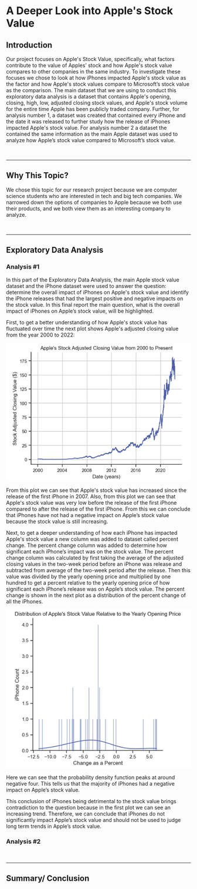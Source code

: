 # A Deeper Look into Apple's Stock Value

## Introduction

Our project focuses on Apple's Stock Value, specifically, what factors contribute to the value of Apples’ stock and how Apple's stock value compares to other companies in the same industry. To investigate these focuses we chose to look at how iPhones impacted Apple's stock value as the factor and how Apple's stock values compare to Microsoft’s stock value as the comparison. The main dataset that we are using to conduct this exploratory data analysis is a dataset that contains Apple's opening, closing, high, low, adjusted closing stock values, and Apple's stock volume for the entire time Apple has been publicly traded company. Further, for analysis number 1, a dataset was created that contained every iPhone and the date it was released to further study how the release of iPhones impacted Apple's stock value. For analysis number 2 a dataset the contained the same information as the main Apple dataset was used to analyze how Apple’s stock value compared to Microsoft’s stock value.

&nbsp;

---

## Why This Topic?

We chose this topic for our research project because we are computer science students who are interested in tech and big tech companies. We narrowed down the options of companies to Apple because we both use their products, and we both view them as an interesting company to analyze.

&nbsp;

---

## Exploratory Data Analysis

### Analysis #1

In this part of the Exploratory Data Analysis, the main Apple stock value dataset and the iPhone dataset were used to answer the question: determine the overall impact of iPhones on Apple's stock value and identify the iPhone releases that had the largest positive and negative impacts on the stock value. In this final report the main question, what is the overall impact of iPhones on Apple’s stock value, will be highlighted.

First, to get a better understanding of how Apple's stock value has fluctuated over time the next plot shows Apple's adjusted closing value from the year 2000 to 2022:

![plot of Apple's adjusted closing value from 2000 to 2022](images/analysis1_G1.png)

From this plot we can see that Apple's stock value has increased since the release of the first iPhone in 2007. Also, from this plot we can see that Apple's stock value was very low before the release of the first iPhone compared to after the release of the first iPhone. From this we can conclude that iPhones have not had a negative impact on Apple’s stock value because the stock value is still increasing.

Next, to get a deeper understanding of how each iPhone has impacted Apple's stock value a new column was added to dataset called percent change. The percent change column was added to determine how significant each iPhone’s impact was on the stock value. The percent change column was calculated by first taking the average of the adjusted closing values in the two-week period before an iPhone was release and subtracted from average of the two-week period after the release. Then this value was divided by the yearly opening price and multiplied by one hundred to get a percent relative to the yearly opening price of how significant each iPhone’s release was on Apple’s stock value. The percent change is shown in the next plot as a distribution of the percent change of all the iPhones.

![distribution of the percent change column](images/analysis1_G2.png)

Here we can see that the probability density function peaks at around negative four. This tells us that the majority of iPhones had a negative impact on Apple’s stock value. 

This conclusion of iPhones being detrimental to the stock value brings contradiction to the question because in the first plot we can see an increasing trend. Therefore, we can conclude that iPhones do not significantly impact Apple’s stock value and should not be used to judge long term trends in Apple’s stock value.

### Analysis #2  

&nbsp;

---

## Summary/ Conclusion
